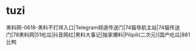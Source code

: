 # tuzi
黑料网-0618-黑料不打烊入口|Telegram频道传送门|74猫导航主站|74猫传送门|78黑料网|51吃瓜|抖音网红|黑料大事记|独家爆料|Pilipili(二次元)|国产吃瓜|881比鸭
